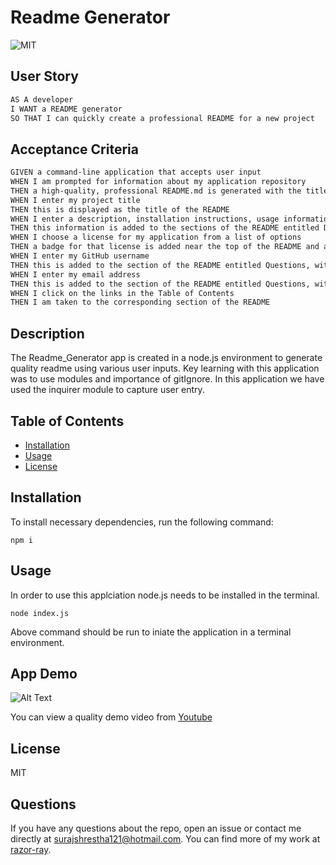 # Readme Generator

  ![MIT](https://img.shields.io/badge/Licence-MIT-brightgreen)

  ## User Story

```md
AS A developer
I WANT a README generator
SO THAT I can quickly create a professional README for a new project
```

## Acceptance Criteria

```md
GIVEN a command-line application that accepts user input
WHEN I am prompted for information about my application repository
THEN a high-quality, professional README.md is generated with the title of my project and sections entitled Description, Table of Contents, Installation, Usage, License, Contributing, Tests, and Questions
WHEN I enter my project title
THEN this is displayed as the title of the README
WHEN I enter a description, installation instructions, usage information, contribution guidelines, and test instructions
THEN this information is added to the sections of the README entitled Description, Installation, Usage, Contributing, and Tests
WHEN I choose a license for my application from a list of options
THEN a badge for that license is added near the top of the README and a notice is added to the section of the README entitled License that explains which license the application is covered under
WHEN I enter my GitHub username
THEN this is added to the section of the README entitled Questions, with a link to my GitHub profile
WHEN I enter my email address
THEN this is added to the section of the README entitled Questions, with instructions on how to reach me with additional questions
WHEN I click on the links in the Table of Contents
THEN I am taken to the corresponding section of the README
```

  ## Description
  The Readme_Generator app is created in a node.js environment to generate quality readme using various user inputs. Key learning with this application was to use modules and importance of gitIgnore. In this application we have used the inquirer module to capture user entry.
  
  ## Table of Contents
  
  - [Installation](#installation)
  - [Usage](#usage)
  - [License](#license)
  
  ## Installation
  
  To install necessary dependencies, run the following command:
  ```
  npm i
  ```
  
  ## Usage
  In order to use this applciation node.js needs to be installed in the terminal.
  ```
  node index.js
  ```
  Above command should be run to iniate the application in a terminal environment.

  ## App Demo

  ![Alt Text](./assets/AppDemo.gif)

  You can view a quality demo video from [Youtube](https://www.youtube.com/watch?v=xR7aR2gFqe0)



  ## License
  MIT
  
  ## Questions
  
  If you have any questions about the repo, open an issue or contact me directly at surajshrestha121@hotmail.com. You can find more of my work at [razor-ray](https://github.com/razor-ray).